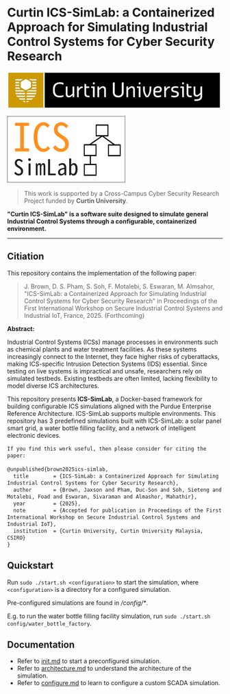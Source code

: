 # Curtin ICS-SimLab: a Containerized Approach for Simulating Industrial Control Systems for Cyber Security Research

![curtin_logo](docs/img/curtin_logo.png)

![logo](docs/img/logo.png)

> This work is supported by a Cross-Campus Cyber Security Research Project
funded by **Curtin University**.

**"Curtin ICS-SimLab" is a software suite designed to simulate general Industrial Control Systems through a configurable, containerized environment.**

---


## Citiation

This repository contains the implementation of the following paper:

> J. Brown, D. S. Pham, S. Soh, F. Motalebi, S. Eswaran, M. Almsahor, "ICS-SimLab: a Containerized Approach for Simulating Industrial Control Systems for Cyber Security Research" in Proceedings of the First International Workshop on Secure Industrial Control Systems and Industrial IoT, France, 2025. (Forthcoming)

**Abstract:**

Industrial Control Systems (ICSs) manage processes in environments such as chemical plants and water treatment facilities. As these systems increasingly connect to the Internet, they face higher risks of cyberattacks, making ICS-specific Intrusion Detection Systems (IDS) essential. Since testing on live systems is impractical and unsafe, researchers rely on simulated testbeds. Existing testbeds are often limited, lacking flexibility to model diverse ICS architectures.

This repository presents **ICS-SimLab**, a Docker-based framework for building configurable ICS simulations aligned with the Purdue Enterprise Reference Architecture. ICS-SimLab supports multiple environments. This repository has 3 predefined simulations built with ICS-SimLab: a solar panel smart grid, a water bottle filling facility, and a network of intelligent electronic devices. 

```
If you find this work useful, then please consider for citing the paper:

@unpublished{brown2025ics-simlab,
  title        = {ICS-SimLab: a Containerized Approach for Simulating Industrial Control Systems for Cyber Security Research},
  author       = {Brown, Jaxson and Pham, Duc-Son and Soh, Sieteng and Motalebi, Foad and Eswaran, Sivaraman and Almashor, Mahathir},
  year         = {2025},
  note         = {Accepted for publication in Proceedings of the First International Workshop on Secure Industrial Control Systems and Industrial IoT},
  institution  = {Curtin University, Curtin University Malaysia, CSIRO}
}

```

## Quickstart
Run `sudo ./start.sh <configuration>` to start the simulation, where `<configuration>` is a directory for a configured simulation.

Pre-configured simulations are found in */config/\**.

E.g. to run the water bottle filling facility simulation, run `sudo ./start.sh config/water_bottle_factory`.


## Documentation
- Refer to [init.md](docs/init.md) to start a preconfigured simulation.
- Refer to [architecture.md](docs/architecture.md) to understand the architecture of the simulation.
- Refer to [configure.md](docs/configure.md) to learn to configure a custom SCADA simulation.
